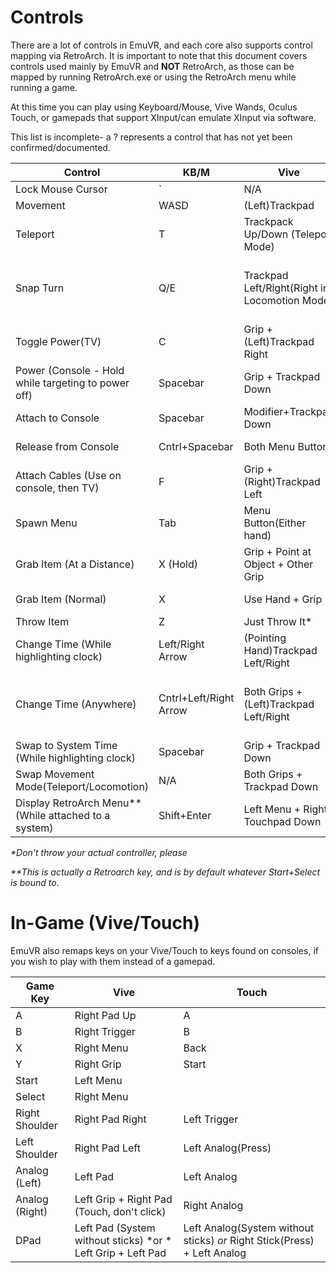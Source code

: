 # Controls

There are a lot of controls in EmuVR, and each core also supports control mapping via RetroArch. It is important to note that this document covers controls used mainly by EmuVR and **NOT** RetroArch, as those can be mapped by running RetroArch.exe or using the RetroArch menu while running a game.

At this time you can play using Keyboard/Mouse, Vive Wands, Oculus Touch, or gamepads that support XInput/can emulate XInput via software.


This list is incomplete- a ? represents a control that has not yet been confirmed/documented.

| Control | KB/M | Vive | Touch | Gamepad |
|---------|------|------|-------|---------|
| Lock Mouse Cursor | \` | N/A | N/A | N/A |
| Movement | WASD | (Left)Trackpad | (Left)Analog Stick | Analog Sticks |
| Teleport | T | Trackpack Up/Down (Teleport Mode) | Analong Up/Down(Teleport Mode) | Left Analog |
| Snap Turn | Q/E | Trackpad Left/Right(Right in Locomotion Mode) | Analog Left/Right(Right hand in Locomotion Mode) | LB/RB |
| Toggle Power(TV) | C | Grip + (Left)Trackpad Right | Trigger + B | A |
| Power (Console - Hold while targeting to power off) | Spacebar | Grip + Trackpad Down | Trigger + A/X | A |
| Attach to Console | Spacebar | Modifier+Trackpad Down | Modifier+A/X | A |
| Release from Console | Cntrl+Spacebar | Both Menu Buttons | Press Both Analogs | Press Both Analogs |
| Attach Cables (Use on console, then TV) | F | Grip + (Right)Trackpad Left | Trigger + B | Y |
| Spawn Menu | Tab | Menu Button(Either hand) | Start | Start |
| Grab Item (At a Distance) | X (Hold) | Grip + Point at Object + Other Grip | Trigger + Point at Object + Other Trigger | X |
| Grab Item (Normal) | X | Use Hand + Grip | Use Hand + Trigger | X |
| Throw Item | Z | Just Throw It* | Just Throw It* | Right Trigger |
| Change Time (While highlighting clock) | Left/Right Arrow | (Pointing Hand)Trackpad Left/Right | (Pointing Hand)Analog Left/Right | (Left Analog/DPad) Left/Right |
| Change Time (Anywhere) | Cntrl+Left/Right Arrow | Both Grips + (Left)Trackpad Left/Right | Both Triggers + Analog Left/Right | Hold Right Analog + (Left Analog/DPad) Left/Right |
| Swap to System Time (While highlighting clock) | Spacebar | Grip + Trackpad Down | Trigger + A/X | A |
| Swap Movement Mode(Teleport/Locomotion) | N/A | Both Grips + Trackpad Down | Both Triggers + A/X | Hold Left Analog + A |
| Display RetroArch Menu** (While attached to a system) | Shift+Enter | Left Menu + Right Touchpad Down | (Left) X+Y | Start + Select |

*\*Don't throw your actual controller, please*

*\*\*This is actually a Retroarch key, and is by default whatever Start+Select is bound to.*

# In-Game (Vive/Touch)

EmuVR also remaps keys on your Vive/Touch to keys found on consoles, if you wish to play with them instead of a gamepad.

| Game Key | Vive | Touch |
|----------|------|-------|
| A | Right Pad Up | A
| B | Right Trigger | B
| X | Right Menu | Back
| Y | Right Grip | Start
| Start | Left Menu | 
| Select | Right Menu | 
| Right Shoulder | Right Pad Right | Left Trigger
| Left Shoulder | Right Pad Left | Left Analog(Press)
| Analog (Left) | Left Pad | Left Analog
| Analog (Right) | Left Grip + Right Pad (Touch, don't click) | Right Analog
| DPad | Left Pad (System without sticks) *or * Left Grip + Left Pad | Left Analog(System without sticks) *or* Right Stick(Press) + Left Analog




